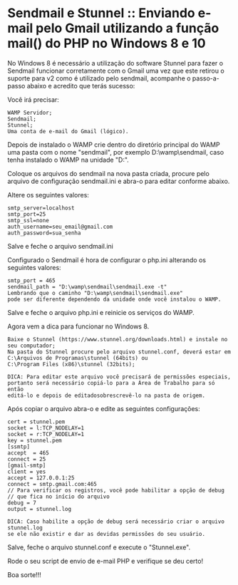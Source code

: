  Sendmail e Stunnel :: Enviando e-mail pelo Gmail utilizando a função mail() do PHP no Windows 8 e 10
======================================================================================================

No Windows 8 é necessário a utilização do software Stunnel para fazer o Sendmail funcionar corretamente com o Gmail uma vez que este retirou o suporte para v2 como é utilizado pelo sendmail, acompanhe o passo-a-passo abaixo e acredito que terás sucesso:

Você irá precisar:

    WAMP Servidor;
    Sendmail;
    Stunnel;
    Uma conta de e-mail do Gmail (lógico).

Depois de instalado o WAMP crie dentro do diretório principal do WAMP uma pasta com o nome "sendmail", por exemplo D:\wamp\sendmail, caso tenha instalado o WAMP na unidade "D:".

Coloque os arquivos do sendmail na nova pasta criada, procure pelo arquivo de configuração sendmail.ini e abra-o para editar conforme abaixo.

Altere os seguintes valores:

    smtp_server=localhost
    smtp_port=25
    smtp_ssl=none
    auth_username=seu_email@gmail.com
    auth_password=sua_senha

Salve e feche o arquivo sendmail.ini

Configurado o Sendmail é hora de configurar o php.ini alterando os seguintes valores:

    smtp_port = 465
    sendmail_path = "D:\wamp\sendmail\sendmail.exe -t"
    Lembrando que o caminho "D:\wamp\sendmail\sendmail.exe"
    pode ser diferente dependendo da unidade onde você instalou o WAMP.

Salve e feche o arquivo php.ini e reinicie os serviços do WAMP.

Agora vem a dica para funcionar no Windows 8.

    Baixe o Stunnel (https://www.stunnel.org/downloads.html) e instale no seu computador;
    Na pasta do Stunnel procure pelo arquivo stunnel.conf, deverá estar em
    C:\Arquivos de Programas\stunnel (64bits) ou
    C:\Program Files (x86)\stunnel (32bits);

    DICA: Para editar este arquivo você precisará de permissões especiais,
    portanto será necessário copiá-lo para a Área de Trabalho para só então
    editá-lo e depois de editadosobrescrevê-lo na pasta de origem.

Após copiar o arquivo abra-o e edite as seguintes configurações:

    cert = stunnel.pem
    socket = l:TCP_NODELAY=1
    socket = r:TCP_NODELAY=1
    key = stunnel.pem
    [ssmtp]
    accept  = 465
    connect = 25
    [gmail-smtp]
    client = yes
    accept = 127.0.0.1:25
    connect = smtp.gmail.com:465
    // Para verificar os registros, você pode habilitar a opção de debug
    // que fica no início do arquivo
    debug = 7
    output = stunnel.log

    DICA: Caso habilite a opção de debug será necessário criar o arquivo stunnel.log
    se ele não existir e dar as devidas permissões do seu usuário.

Salve, feche o arquivo stunnel.conf e execute o "Stunnel.exe".

Rode o seu script de envio de e-mail PHP e verifique se deu certo!

Boa sorte!!!

